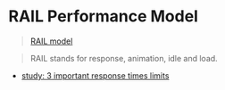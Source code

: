 # RAIL Performance Model

> [RAIL model](https://www.smashingmagazine.com/2015/10/rail-user-centric-model-performance/)

> RAIL stands for response, animation, idle and load.

- [study: 3 important response times limits](https://www.nngroup.com/articles/response-times-3-important-limits/)